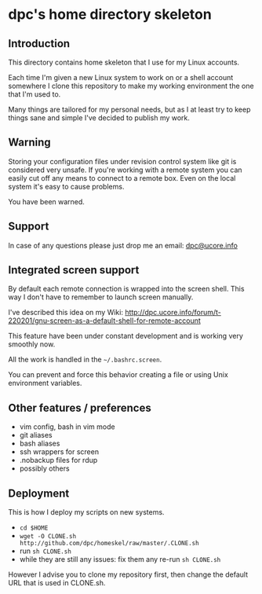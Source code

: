 # dpc's home directory skeleton

## Introduction

This directory contains home skeleton that I use for my Linux accounts.

Each time I'm given a new Linux system to work on or a shell account somewhere
I clone this repository to make my working environment the one that I'm used to.

Many things are tailored for my personal needs, but as I at least try to keep
things sane and simple I've decided to publish my work.

## Warning

Storing your configuration files under revision control system like git is
considered very unsafe. If you're working with a remote system you can easily
cut off any means to connect to a remote box. Even on the local system it's easy
to cause problems.

You have been warned.

## Support

In case of any questions please just drop me an email: dpc@ucore.info

## Integrated screen support

By default each remote connection is wrapped into the screen shell. This way I
don't have to remember to launch screen manually.

I've described this idea on my Wiki:
http://dpc.ucore.info/forum/t-220201/gnu-screen-as-a-default-shell-for-remote-account

This feature have been under constant development and is working very smoothly
now.

All the work is handled in the `~/.bashrc.screen`. 

You can prevent and force this behavior creating a file or using Unix
environment variables.

## Other features / preferences

* vim config, bash in vim mode
* git aliases
* bash aliases
* ssh wrappers for screen
* .nobackup files for rdup
* possibly others

## Deployment

This is how I deploy my scripts on new systems.

* `cd $HOME`
* `wget -O CLONE.sh http://github.com/dpc/homeskel/raw/master/.CLONE.sh`
* run `sh CLONE.sh`
* while they are still any issues: fix them any re-run `sh CLONE.sh`

However I advise you to clone my repository first, then change the default URL
that is used in CLONE.sh.
